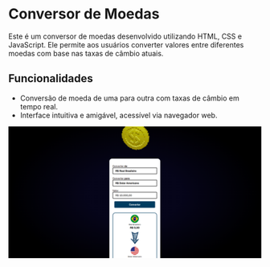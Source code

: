 <h1>Conversor de Moedas</h1>

<p>Este é um conversor de moedas desenvolvido utilizando HTML, CSS e JavaScript. Ele permite aos usuários converter valores entre diferentes moedas com base nas taxas de câmbio atuais.</p>
<h2>Funcionalidades</h2>
<ul>
  <li>Conversão de moeda de uma para outra com taxas de câmbio em tempo real.</li>
  <li>Interface intuitiva e amigável, acessível via navegador web.</li>
</ul>
<img src="https://github.com/hudson-natan01/Conversor-de-moedas/blob/main/assets/readme.png?raw=true">
